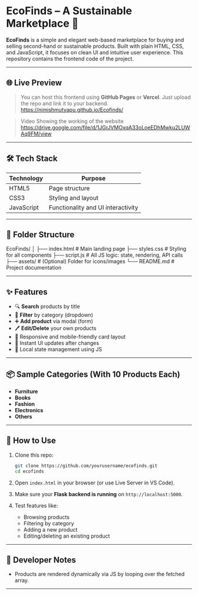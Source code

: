 
# EcoFinds – A Sustainable Marketplace 🌱

**EcoFinds** is a simple and elegant web-based marketplace for buying and selling second-hand or sustainable products. Built with plain HTML, CSS, and JavaScript, it focuses on clean UI and intuitive user experience. This repository contains the frontend code of the project.

---

## 🌐 Live Preview

> You can host this frontend using **GitHub Pages** or **Vercel**. Just upload the repo and link it to your backend.
  https://nimishmutyapu.github.io/Ecofinds/

> Video Showing the working of the website
  https://drive.google.com/file/d/1JGrJVMOxqA33oLoeEDhMwku2LUWAq9FM/view

---

## 🛠️ Tech Stack

| Technology | Purpose                            |
|------------|------------------------------------|
| HTML5      | Page structure                     |
| CSS3       | Styling and layout                 |
| JavaScript | Functionality and UI interactivity |

---

## 📁 Folder Structure

EcoFinds/
│
├── index.html              # Main landing page
├── styles.css              # Styling for all components
├── script.js               # All JS logic: state, rendering, API calls
├── assets/                 # (Optional) Folder for icons/images
└── README.md               # Project documentation

---

## ✨ Features

* 🔍 **Search** products by title
* 🎯 **Filter** by category (dropdown)
* ➕ **Add product** via modal (form)
* 🖊️ **Edit/Delete** your own products
* 🎨 Responsive and mobile-friendly card layout
* 🔁 Instant UI updates after changes
* 🧠 Local state management using JS

---

## 📦 Sample Categories (With 10 Products Each)

* **Furniture**
* **Books**
* **Fashion**
* **Electronics**
* **Others**

---

## 🔧 How to Use

1. Clone this repo:

   ```bash
   git clone https://github.com/yourusername/ecofinds.git
   cd ecofinds
   ```

2. Open `index.html` in your browser (or use Live Server in VS Code).

3. Make sure your **Flask backend is running** on `http://localhost:5000`.

4. Test features like:

   * Browsing products
   * Filtering by category
   * Adding a new product
   * Editing/deleting an existing product

---

## 🧠 Developer Notes

* Products are rendered dynamically via JS by looping over the fetched array.

---

